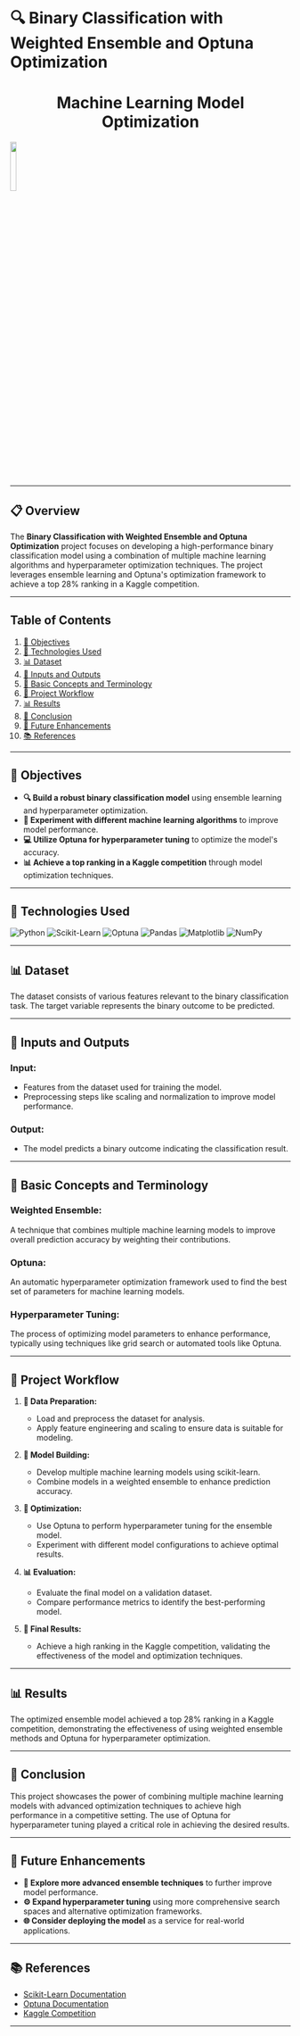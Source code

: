 # **🔍 Binary Classification with Weighted Ensemble and Optuna Optimization**

<div>
    <h1 style="text-align: center;">Machine Learning Model Optimization</h1>
    <img style="text-align: left" src="https://upload.wikimedia.org/wikipedia/commons/0/05/Scikit_learn_logo_small.svg" width="15%" />
</div>
<br>

---

## **📋 Overview**
The **Binary Classification with Weighted Ensemble and Optuna Optimization** project focuses on developing a high-performance binary classification model using a combination of multiple machine learning algorithms and hyperparameter optimization techniques. The project leverages ensemble learning and Optuna's optimization framework to achieve a top 28% ranking in a Kaggle competition.

---

## **Table of Contents**

1. [🎯 Objectives](#-objectives)
2. [🔧 Technologies Used](#-technologies-used)
3. [📊 Dataset](#-dataset)
4. [🔗 Inputs and Outputs](#-inputs-and-outputs)
5. [🧠 Basic Concepts and Terminology](#-basic-concepts-and-terminology)
6. [🔄 Project Workflow](#-project-workflow)
7. [📊 Results](#-results)
8. [🎉 Conclusion](#-conclusion)
9. [🔮 Future Enhancements](#-future-enhancements)
10. [📚 References](#-references)

---

## **🎯 Objectives**

- **🔍 Build a robust binary classification model** using ensemble learning and hyperparameter optimization.
- **🧪 Experiment with different machine learning algorithms** to improve model performance.
- **💻 Utilize Optuna for hyperparameter tuning** to optimize the model's accuracy.
- **📊 Achieve a top ranking in a Kaggle competition** through model optimization techniques.

---

## **🔧 Technologies Used**

![Python](https://img.shields.io/badge/python-3670A0?style=for-the-badge&logo=python&logoColor=ffdd54)
![Scikit-Learn](https://img.shields.io/badge/scikit--learn-F7931E.svg?style=for-the-badge&logo=scikit-learn&logoColor=white)
![Optuna](https://img.shields.io/badge/Optuna-%2312100E.svg?style=for-the-badge&logo=Optuna&logoColor=white)
![Pandas](https://img.shields.io/badge/pandas-%23150458.svg?style=for-the-badge&logo=pandas&logoColor=white)
![Matplotlib](https://img.shields.io/badge/Matplotlib-%23ffffff.svg?style=for-the-badge&logo=Matplotlib&logoColor=black)
![NumPy](https://img.shields.io/badge/numpy-%23013243.svg?style=for-the-badge&logo=numpy&logoColor=white)

---

## **📊 Dataset**

The dataset consists of various features relevant to the binary classification task. The target variable represents the binary outcome to be predicted.

---

## **🔗 Inputs and Outputs**

### **Input:**
- Features from the dataset used for training the model.
- Preprocessing steps like scaling and normalization to improve model performance.

### **Output:**
- The model predicts a binary outcome indicating the classification result.

---

## **🧠 Basic Concepts and Terminology**

### **Weighted Ensemble:**
A technique that combines multiple machine learning models to improve overall prediction accuracy by weighting their contributions.

### **Optuna:**
An automatic hyperparameter optimization framework used to find the best set of parameters for machine learning models.

### **Hyperparameter Tuning:**
The process of optimizing model parameters to enhance performance, typically using techniques like grid search or automated tools like Optuna.

---

## **🔄 Project Workflow**

1. **📂 Data Preparation:**
   - Load and preprocess the dataset for analysis.
   - Apply feature engineering and scaling to ensure data is suitable for modeling.

2. **🧹 Model Building:**
   - Develop multiple machine learning models using scikit-learn.
   - Combine models in a weighted ensemble to enhance prediction accuracy.

3. **🔧 Optimization:**
   - Use Optuna to perform hyperparameter tuning for the ensemble model.
   - Experiment with different model configurations to achieve optimal results.

4. **📊 Evaluation:**
   - Evaluate the final model on a validation dataset.
   - Compare performance metrics to identify the best-performing model.

5. **🔮 Final Results:**
   - Achieve a high ranking in the Kaggle competition, validating the effectiveness of the model and optimization techniques.

---

## **📊 Results**

The optimized ensemble model achieved a top 28% ranking in a Kaggle competition, demonstrating the effectiveness of using weighted ensemble methods and Optuna for hyperparameter optimization.

---

## **🎉 Conclusion**

This project showcases the power of combining multiple machine learning models with advanced optimization techniques to achieve high performance in a competitive setting. The use of Optuna for hyperparameter tuning played a critical role in achieving the desired results.

---

## **🔮 Future Enhancements**

- **🔧 Explore more advanced ensemble techniques** to further improve model performance.
- **⚙️ Expand hyperparameter tuning** using more comprehensive search spaces and alternative optimization frameworks.
- **🌐 Consider deploying the model** as a service for real-world applications.

---

## **📚 References**

- [Scikit-Learn Documentation](https://scikit-learn.org/stable/user_guide.html)
- [Optuna Documentation](https://optuna.org/)
- [Kaggle Competition](https://www.kaggle.com/)

---
